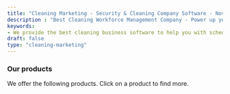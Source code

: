```yaml
---
title: "Cleaning Marketing - Security & Cleaning Company Software - Novagems"
description : "Best Cleaning Workforce Management Company - Power up your cleaning business with latest tech that works on both mobile and web! We provide the best cleaning business software to help you with schedule and job management."
keywords:
- We provide the best cleaning business software to help you with schedule and job management, 
draft: false
type: "cleaning-marketing"
---
```

### Our products

We offer the following products. Click on a product to find more. 